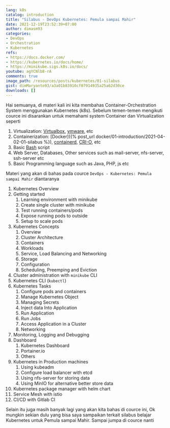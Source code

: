 ```yaml
---
lang: k8s
catalog: introduction
title: "Silabus - DevOps Kubernetes: Pemula sampai Mahir"
date: 2021-12-19T23:52:39+07:00
author: dimasm93
categories:
- DevOps
- Orchestration
- Kubernetes
refs: 
- https://docs.docker.com/
- https://kubernetes.io/docs/home/
- https://minikube.sigs.k8s.io/docs/
youtube: agYCNlb8-rA
comments: true
image_path: /resources/posts/kubernetes/01-silabus
gist: dimMaryanto93/a3a01b83910cf07914935a25a62d30ce
downloads: []
---
```


Hai semuanya, di materi kali ini kita membahas Container-Orchestration System menggunakan Kubernetes (k8s). Sebelum temen-temen mengikuti cource ini disarankan untuk memahami system Container dan Virtualization seperti 

1. Virtualization: [Virtualbox](https://www.virtualbox.org/), [vmware](https://www.vmware.com/), etc
2. Containerization: [Docker]({% post_url docker/01-introduction/2021-04-02-01-silabus %}), [containerd](https://containerd.io/), [CRI-O](https://cri-o.io/), etc
3. Basic [Bash](https://www.gnu.org/software/bash/) script
4. Web Server, Databases, Other services such as mail-server, nfs-server, ssh-server etc
5. Basic Programming language such as Java, PHP, js etc

Materi yang akan di bahas pada cource `DevOps - Kubernetes: Pemula sampai Mahir` diantaranya

<!--more-->

1. Kubernetes Overview
2. Getting started
    1. Learning environment with minikube
    2. Create single cluster with minikube
    3. Test running containers/pods
    4. Expose running pods to outside
    5. Setup to scale pods
3. Kubernetes Concepts
    1. Overview
    2. Cluster Architecture
    3. Containers
    4. Workloads
    5. Service, Load Balancing and Networking
    6. Storage
    7. Configuration
    9. Scheduling, Preemping and Eviction
4. Cluster administration with `minikube` CLI
5. Kubernetes CLI (`kubectl`)
6. Kubernetes Tasks
    1. Configure pods and containers
    2. Manage Kubernetes Object
    3. Managing Secrets
    4. Inject data Into Application
    5. Run Application
    6. Run Jobs
    7. Access Application in a Cluster
    8. Networking
7. Monitoring, Logging and Debugging
8. Dashboard
    1. Kubernetes Dashboard
    2. Portainer.io
    3. Others
9. Kubernetes in Production machines
    1. Using kubeadm
    2. Configure load balancer with etcd
    3. Using nfs-server for storing data
    4. Using MinIO for alternative better store data
10. Kubernetes package manager with helm chart
11. Service Mesh with istio
12. CI/CD with Gitlab CI

Selain itu juga masih banyak lagi yang akan kita bahas di cource ini, Ok mungkin sekian dulu yang bisa saya sampaikan terkait silabus belajar Kubernetes untuk Pemula sampai Mahir. Sampai jumpa di cource nanti